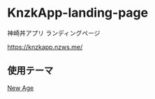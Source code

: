 # KnzkApp-landing-page
神崎丼アプリ ランディングページ

https://knzkapp.nzws.me/

## 使用テーマ
[New Age](https://github.com/BlackrockDigital/startbootstrap-new-age)
